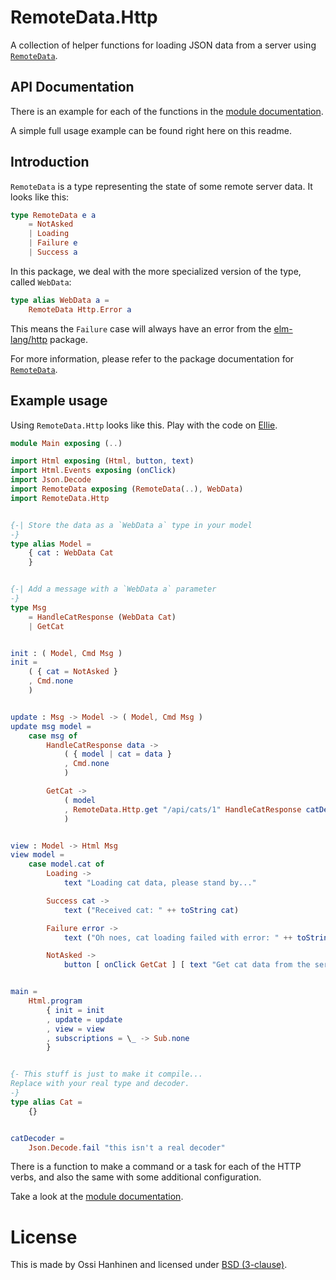 # RemoteData.Http

A collection of helper functions for loading JSON data from a server using [`RemoteData`](http://package.elm-lang.org/packages/krisajenkins/remotedata/latest).


## API Documentation

There is an example for each of the functions in the [module documentation](http://package.elm-lang.org/packages/ohanhi/remotedata-http/latest/RemoteData-Http).

A simple full usage example can be found right here on this readme.


## Introduction

`RemoteData` is a type representing the state of some remote server data. It looks like this:

```elm
type RemoteData e a
    = NotAsked
    | Loading
    | Failure e
    | Success a
```

In this package, we deal with the more specialized version of the type, called `WebData`:

```elm
type alias WebData a =
    RemoteData Http.Error a
```

This means the `Failure` case will always have an error from the [elm-lang/http](http://package.elm-lang.org/packages/elm-lang/http/latest) package.

For more information, please refer to the package documentation for [`RemoteData`](http://package.elm-lang.org/packages/krisajenkins/remotedata/latest/RemoteData).


## Example usage

Using `RemoteData.Http` looks like this. Play with the code on [Ellie](https://embed.ellie-app.com/GgZxVXgpMda1/0).

```elm
module Main exposing (..)

import Html exposing (Html, button, text)
import Html.Events exposing (onClick)
import Json.Decode
import RemoteData exposing (RemoteData(..), WebData)
import RemoteData.Http


{-| Store the data as a `WebData a` type in your model
-}
type alias Model =
    { cat : WebData Cat
    }


{-| Add a message with a `WebData a` parameter
-}
type Msg
    = HandleCatResponse (WebData Cat)
    | GetCat


init : ( Model, Cmd Msg )
init =
    ( { cat = NotAsked }
    , Cmd.none
    )


update : Msg -> Model -> ( Model, Cmd Msg )
update msg model =
    case msg of
        HandleCatResponse data ->
            ( { model | cat = data }
            , Cmd.none
            )

        GetCat ->
            ( model
            , RemoteData.Http.get "/api/cats/1" HandleCatResponse catDecoder
            )


view : Model -> Html Msg
view model =
    case model.cat of
        Loading ->
            text "Loading cat data, please stand by..."

        Success cat ->
            text ("Received cat: " ++ toString cat)

        Failure error ->
            text ("Oh noes, cat loading failed with error: " ++ toString error)

        NotAsked ->
            button [ onClick GetCat ] [ text "Get cat data from the server" ]


main =
    Html.program
        { init = init
        , update = update
        , view = view
        , subscriptions = \_ -> Sub.none
        }


{- This stuff is just to make it compile...
Replace with your real type and decoder.
-}
type alias Cat =
    {}


catDecoder =
    Json.Decode.fail "this isn't a real decoder"
```


There is a function to make a command or a task for each of the HTTP verbs, and also the same with some additional configuration.

Take a look at the [module documentation](http://package.elm-lang.org/packages/ohanhi/remotedata-http/latest/RemoteData-Http).

# License

This is made by Ossi Hanhinen and licensed under [BSD (3-clause)](LICENSE).
